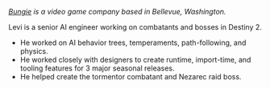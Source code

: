 _[Bungie](https://www.bungie.net/) is a video game company based in Bellevue, Washington._

Levi is a senior AI engineer working on combatants and bosses in Destiny 2.

-   He worked on AI behavior trees, temperaments, path-following, and physics.
-   He worked closely with designers to create runtime, import-time, and tooling features for 3 major seasonal releases.
-   He helped create the tormentor combatant and Nezarec raid boss.
